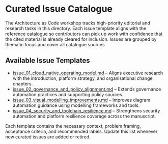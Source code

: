 # Curated Issue Catalogue

The Architecture as Code workshop tracks high-priority editorial and research tasks in this directory. Each issue template aligns with the reference catalogue so contributors can pick up work with confidence that the cited material is already cleared for inclusion. Issues are grouped by thematic focus and cover all catalogue sources.

## Available Issue Templates

- [issue_01_cloud_native_operating_model.md](issue_01_cloud_native_operating_model.md) – Aligns executive research with the introduction, platform strategy, and organisational change chapters.
- [issue_02_governance_and_policy_alignment.md](issue_02_governance_and_policy_alignment.md) – Extends governance automation practices and supporting policy sources.
- [issue_03_visual_modelling_improvements.md](issue_03_visual_modelling_improvements.md) – Improves diagram automation guidance using modelling frameworks and tools.
- [issue_04_security_and_toolchain_resilience.md](issue_04_security_and_toolchain_resilience.md) – Strengthens security automation and platform resilience coverage across the manuscript.

Each template contains the necessary context, problem framing, acceptance criteria, and recommended labels. Update this list whenever new curated issues are added or retired.

